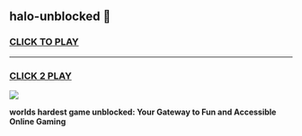 
## halo-unblocked 👋
<h3>
<a href="https://premium.freeplayer.one?title=halo-unblocked&ref=14F">CLICK TO PLAY</a></h3>
<hr>

<h3>
<a href="https://premium.freeplayer.one?title=halo-unblocked&ref=14F">CLICK 2 PLAY</a>
  
</h3>

<a href="https://premium.freeplayer.one?title=halo-unblocked&ref=12F/"><img src="https://clearcache.store/games.png"></a>


**worlds hardest game unblocked: Your Gateway to Fun and Accessible Online Gaming**
